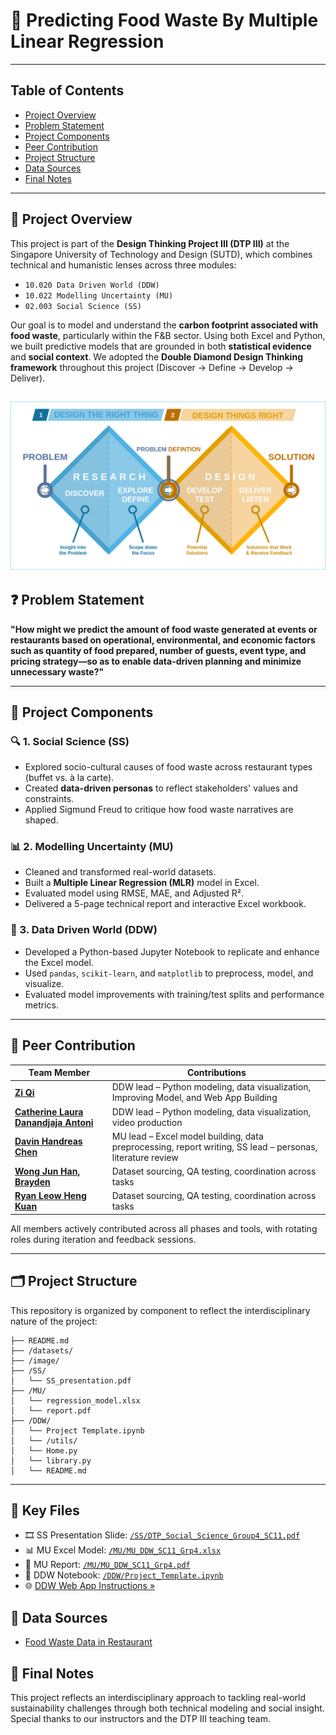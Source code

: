# 🌱 Predicting Food Waste By Multiple Linear Regression
---

## Table of Contents
- [Project Overview](#-project-overview)
- [Problem Statement](#-problem-statement)
- [Project Components](#-project-components)
- [Peer Contribution](#-peer-contribution)
- [Project Structure](#️-project-structure)
- [Data Sources](#-data-sources)
- [Final Notes](#-final-notes)
---

## 📌 Project Overview

This project is part of the **Design Thinking Project III (DTP III)** at the Singapore University of Technology and Design (SUTD), which combines technical and humanistic lenses across three modules:
- `10.020 Data Driven World (DDW)`
- `10.022 Modelling Uncertainty (MU)`
- `02.003 Social Science (SS)`

Our goal is to model and understand the **carbon footprint associated with food waste**, particularly within the F&B sector. Using both Excel and Python, we built predictive models that are grounded in both **statistical evidence** and **social context**. We adopted the **Double Diamond Design Thinking framework** throughout this project (Discover → Define → Develop → Deliver).

![Double Diamond Design Thinking framework](./image/Double_Diamond_Design_Thinking.png)
---

## ❓ Problem Statement

**"How might we predict the amount of food waste generated at events or restaurants based on operational, environmental, and economic factors such as quantity of food prepared, number of guests, event type, and pricing strategy—so as to enable data-driven planning and minimize unnecessary waste?"**

---

## 🧩 Project Components

### 🔍 1. Social Science (SS)
- Explored socio-cultural causes of food waste across restaurant types (buffet vs. à la carte).
- Created **data-driven personas** to reflect stakeholders' values and constraints.
- Applied Sigmund Freud to critique how food waste narratives are shaped.

### 📊 2. Modelling Uncertainty (MU)
- Cleaned and transformed real-world datasets.
- Built a **Multiple Linear Regression (MLR)** model in Excel.
- Evaluated model using RMSE, MAE, and Adjusted R².
- Delivered a 5-page technical report and interactive Excel workbook.

### 🧠 3. Data Driven World (DDW)
- Developed a Python-based Jupyter Notebook to replicate and enhance the Excel model.
- Used `pandas`, `scikit-learn`, and `matplotlib` to preprocess, model, and visualize.
- Evaluated model improvements with training/test splits and performance metrics.

---

## 👥 Peer Contribution

| Team Member     | Contributions |
|-----------------|----------------|
| **[Zi Qi](https://github.com/ziqiqiiii)**   | DDW lead – Python modeling, data visualization, Improving Model, and Web App Building|
| **[Catherine Laura Danandjaja Antoni](https://github.com/CatherineLDA)**    | DDW lead – Python modeling, data visualization, video production |
| **[Davin Handreas Chen](https://github.com/dayeveenhc)**     | MU lead – Excel model building, data preprocessing, report writing,  SS lead – personas, literature review|
| **[Wong Jun Han, Brayden](https://github.com/omgtheburden)**  | Dataset sourcing, QA testing, coordination across tasks |
| **[Ryan Leow Heng Kuan](https://github.com/RyanLHK)**  | Dataset sourcing, QA testing, coordination across tasks |

All members actively contributed across all phases and tools, with rotating roles during iteration and feedback sessions.

---

## 🗂️ Project Structure

This repository is organized by component to reflect the interdisciplinary nature of the project:

```
├── README.md
├── /datasets/
├── /image/
├── /SS/
│   └── SS_presentation.pdf
├── /MU/
│   └── regression_model.xlsx
│   └── report.pdf
├── /DDW/
│   └── Project Template.ipynb
│   └── /utils/
│   └── Home.py
│   └── library.py
│   └── README.md
```
---


## 📄 Key Files

- 🎞️ SS Presentation Slide: [`/SS/DTP_Social_Science_Group4_SC11.pdf`](./SS/DTP_Social_Science_Group4_SC11.pdf)
- 📊 MU Excel Model: [`/MU/MU_DDW_SC11_Grp4.xlsx`](./MU/MU_DDW_SC11_Grp4.xlsx)
- 📄 MU Report: [`/MU/MU_DDW_SC11_Grp4.pdf`](./MU/MU_DDW_SC11_Grp4.pdf)
- 🧠 DDW Notebook: [`/DDW/Project_Template.ipynb`](./DDW/Project_Template.ipynb)
- 🌐 [DDW Web App Instructions »](./DDW/README.md)


## 📂 Data Sources

- [Food Waste Data in Restaurant](https://www.kaggle.com/datasets/trevinhannibal/food-wastage-data-in-restaurant)

## 🏁 Final Notes

This project reflects an interdisciplinary approach to tackling real-world sustainability challenges through both technical modeling and social insight. Special thanks to our instructors and the DTP III teaching team.
